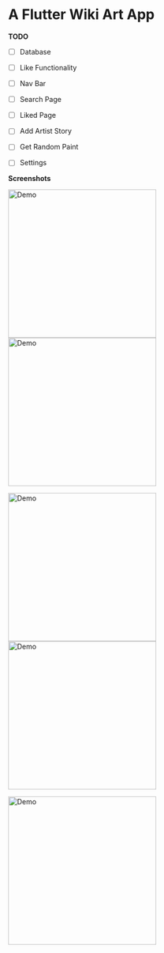# A Flutter Wiki Art App


**TODO**

- [ ] Database
- [ ] Like Functionality
- [ ] Nav Bar
- [ ] Search Page
- [ ] Liked Page
- [ ] Add Artist Story
- [ ] Get Random Paint
- [ ] Settings


**Screenshots**


<img width="300px" alt="Demo" src="https://i.imgur.com/2WXhFbJ.jpg"/>  <img width="300px" alt="Demo" src="https://i.imgur.com/jjO4xPz.jpg"/>


<img width="300px" alt="Demo" src="https://i.imgur.com/tuJySm6.jpg"/>  <img width="300px" alt="Demo" src="https://i.imgur.com/qMEI0S1.jpg"/>


<img width="300px" alt="Demo" src="https://i.imgur.com/FgJiG8e.jpg"/> 
